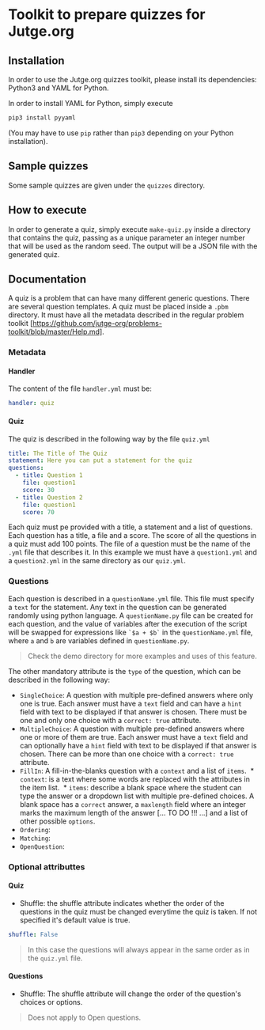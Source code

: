 # Toolkit to prepare quizzes for Jutge.org

## Installation

In order to use the Jutge.org quizzes toolkit,
please install its dependencies: Python3 and YAML for Python.

In order to install YAML for Python, simply execute

```bash
pip3 install pyyaml
```

(You may have to use `pip` rather than `pip3` depending on your Python installation).


## Sample quizzes

Some sample quizzes are given under the `quizzes` directory.


## How to execute

In order to generate a quiz, simply execute `make-quiz.py` inside a directory
that contains the quiz, passing as a unique parameter an integer number that
will be used as the random seed. The output will be a JSON file with the generated
quiz.


## Documentation

A quiz is a problem that can have many different generic questions. There are several question templates.
A quiz must be placed inside a `.pbm` directory. It must have all the metadata described in the regular problem toolkit [https://github.com/jutge-org/problems-toolkit/blob/master/Help.md].

### Metadata
#### Handler
The content of the file `handler.yml` must be:
```yml
handler: quiz
```
#### Quiz
The quiz is described in the following way by the file `quiz.yml`
```yml
title: The Title of The Quiz
statement: Here you can put a statement for the quiz
questions:
  - title: Question 1
    file: question1
    score: 30
  - title: Question 2
    file: question1
    score: 70
```

Each quiz must pe provided with a title, a statement and a list of questions. Each question has a title, a file and a score. The score of all the questions in a quiz must add 100 points. The file of a question must be the name of the `.yml` file that describes it. In this example we must have a `question1.yml` and a `question2.yml` in the same directory as our `quiz.yml`.

### Questions
Each question is described in a `questionName.yml` file. This file must specify a `text` for the statement. Any text in the question can be generated randomly using python language. A `questionName.py` file can be created for each question, and the value of variables after the execution of the script will be swapped for expressions like ``` `$a + $b` ``` in the `questionName.yml` file, where `a` and `b` are variables defined in `questionName.py`.
> Check the demo directory for more examples and uses of this feature.

The other mandatory attribute is the `type` of the question, which can be described in the following way:

* `SingleChoice`: A question with multiple pre-defined answers where only one is true. Each answer must have a `text` field and can have a `hint` field with text to be displayed if that answer is chosen. There must be one and only one choice with a `correct: true` attribute.
* `MultipleChoice`: A question with multiple pre-defined answers where one or more of them are true. Each answer must have a `text` field and can optionally have a `hint` field with text to be displayed if that answer is chosen. There can be more than one choice with a `correct: true` attribute.
* `FillIn`: A fill-in-the-blanks question with a `context` and a list of `items`. 
  * `context`: is a text where some words are replaced with the attributes in the item list.
  * `items`: describe a blank space where the student can type the answer or a dropdown list with multiple pre-defined choices. A blank space has a `correct` answer, a `maxlength` field where an integer marks the maximum length of the answer [... TO DO !!! ...] and a list of other possible `options`.
* `Ordering`:
* `Matching`:
* `OpenQuestion`:

### Optional attributtes

#### Quiz
* Shuffle: the shuffle attribute indicates whether the order of the questions in the quiz must be changed everytime the quiz is taken. If not specified it's default value is true.
```yml
shuffle: False
```
> In this case the questions will always appear in the same order as in the `quiz.yml` file.

#### Questions
* Shuffle: The shuffle attribute will change the order of the question's choices or options.
>Does not apply to Open questions.


